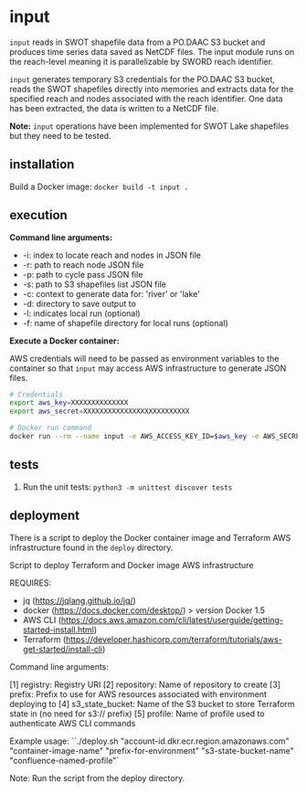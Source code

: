 # input

`input` reads in SWOT shapefile data from a PO.DAAC S3 bucket and produces time series data saved as NetCDF files. The input module runs on the reach-level meaning it is parallelizable by SWORD reach identifier.

`input` generates temporary S3 credentials for the PO.DAAC S3 bucket, reads the SWOT shapefiles directly into memories and extracts data for the specified reach and nodes associated with the reach identifier. One data has been extracted, the data is written to a NetCDF file.

**Note:** `input` operations have been implemented for SWOT Lake shapefiles but they need to be tested.

## installation

Build a Docker image: `docker build -t input .`

## execution

**Command line arguments:**

- -i: index to locate reach and nodes in JSON file
- -r: path to reach node JSON file
- -p: path to cycle pass JSON file
- -s: path to S3 shapefiles list JSON file
- -c: context to generate data for: 'river' or 'lake'
- -d: directory to save output to
- -l: indicates local run (optional)
- -f: name of shapefile directory for local runs (optional)

**Execute a Docker container:**

AWS credentials will need to be passed as environment variables to the container so that `input` may access AWS infrastructure to generate JSON files.

```bash
# Credentials
export aws_key=XXXXXXXXXXXXXX
export aws_secret=XXXXXXXXXXXXXXXXXXXXXXXXXX

# Docker run command
docker run --rm --name input -e AWS_ACCESS_KEY_ID=$aws_key -e AWS_SECRET_ACCESS_KEY=$aws_secret -e AWS_DEFAULT_REGION=us-west-2 -e AWS_BATCH_JOB_ARRAY_INDEX=26 -v /mnt/input:/data input:latest -i "-235" -r /data/reach_node.json -p /data/cycle_passes.json -s /data/s3_list.json -d /data/swot -c river -d /data/swot
```

## tests

1. Run the unit tests: `python3 -m unittest discover tests`

## deployment

There is a script to deploy the Docker container image and Terraform AWS infrastructure found in the `deploy` directory.

Script to deploy Terraform and Docker image AWS infrastructure

REQUIRES:

- jq (<https://jqlang.github.io/jq/>)
- docker (<https://docs.docker.com/desktop/>) > version Docker 1.5
- AWS CLI (<https://docs.aws.amazon.com/cli/latest/userguide/getting-started-install.html>)
- Terraform (<https://developer.hashicorp.com/terraform/tutorials/aws-get-started/install-cli>)

Command line arguments:

[1] registry: Registry URI
[2] repository: Name of repository to create
[3] prefix: Prefix to use for AWS resources associated with environment deploying to
[4] s3_state_bucket: Name of the S3 bucket to store Terraform state in (no need for s3:// prefix)
[5] profile: Name of profile used to authenticate AWS CLI commands

Example usage: ``./deploy.sh "account-id.dkr.ecr.region.amazonaws.com" "container-image-name" "prefix-for-environment" "s3-state-bucket-name" "confluence-named-profile"`

Note: Run the script from the deploy directory.
